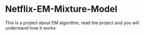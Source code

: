 # Netflix-EM-Mixture-Model
This is a project about EM algorithm, read the project and you will understand how it works
